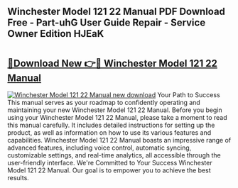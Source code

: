 ## Winchester Model 121 22 Manual PDF Download Free - Part-uhG User Guide Repair - Service Owner Edition HJEaK

# <h2><a href="http://bc6543.oget.top/?id=Winchester+Model+121+22+Manual">🔗Download New 👉🔴 Winchester Model 121 22 Manual</a></h2>

[![Winchester Model 121 22 Manual new download](https://i.imgur.com/5g1atiW.png)](http://bc6543.oget.top/?id=Winchester+Model+121+22+Manual)
Your Path to Success This manual serves as your roadmap to confidently operating and maintaining your new Winchester Model 121 22 Manual. Before you begin using your Winchester Model 121 22 Manual, please take a moment to read this manual carefully. It includes detailed instructions for setting up the product, as well as information on how to use its various features and capabilities. Winchester Model 121 22 Manual boasts an impressive range of advanced features, including voice control, automatic syncing, customizable settings, and real-time analytics, all accessible through the user-friendly interface. We're Committed to Your Success Winchester Model 121 22 Manual. Our goal is to empower you to achieve the best results.
